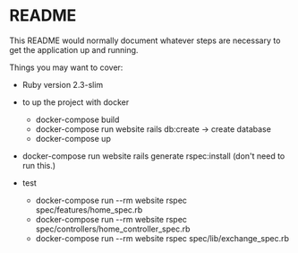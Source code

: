 # README

This README would normally document whatever steps are necessary to get the
application up and running.

Things you may want to cover:


* Ruby version 2.3-slim
* to up the project with docker
   - docker-compose build
   - docker-compose run website rails db:create -> create database
   - docker-compose up

* docker-compose run website rails generate rspec:install (don't need to run this.)

* test
  - docker-compose run --rm website rspec spec/features/home_spec.rb
  - docker-compose run --rm website rspec spec/controllers/home_controller_spec.rb
  - docker-compose run --rm website rspec spec/lib/exchange_spec.rb
